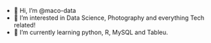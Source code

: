 - 👋 Hi, I’m @maco-data
- 👀 I’m interested in Data Science, Photography and everything Tech related!
- 🌱 I’m currently learning python, R, MySQL and Tableu.
